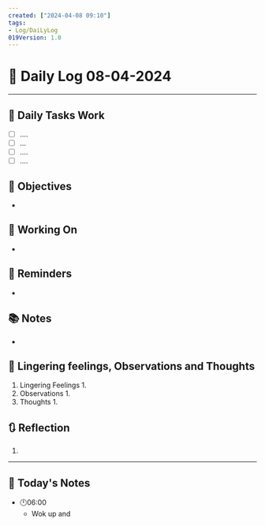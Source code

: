 ```yaml
---
created: ["2024-04-08 09:10"]
tags:
- Log/DaiLyLog
019Version: 1.0
---
```


# 📅 Daily Log  08-04-2024

---
## 💼 Daily Tasks Work
- [ ] ....
- [ ] ...
- [ ] ....
- [ ] ....
## 🎯 Objectives
- 
## 🚀 Working On
- 
## 📕 Reminders
- 
## 📚 Notes
- 
##  💬 Lingering feelings, Observations and Thoughts 
1. Lingering Feelings
	1. 
2. Observations
	1. 
3. Thoughts
	1. 
## 🔃 Reflection
1. 
---

## 📅 Today's Notes
- 🕛06:00 
	- Wok up and 